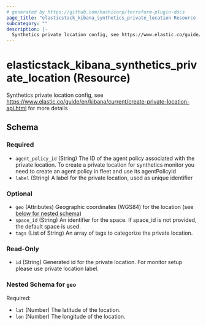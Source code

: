 ```yaml
---
# generated by https://github.com/hashicorp/terraform-plugin-docs
page_title: "elasticstack_kibana_synthetics_private_location Resource - terraform-provider-elasticstack"
subcategory: ""
description: |-
  Synthetics private location config, see https://www.elastic.co/guide/en/kibana/current/create-private-location-api.html for more details
---
```


# elasticstack_kibana_synthetics_private_location (Resource)

Synthetics private location config, see https://www.elastic.co/guide/en/kibana/current/create-private-location-api.html for more details



<!-- schema generated by tfplugindocs -->
## Schema

### Required

- `agent_policy_id` (String) The ID of the agent policy associated with the private location. To create a private location for synthetics monitor you need to create an agent policy in fleet and use its agentPolicyId
- `label` (String) A label for the private location, used as unique identifier

### Optional

- `geo` (Attributes) Geographic coordinates (WGS84) for the location (see [below for nested schema](#nestedatt--geo))
- `space_id` (String) An identifier for the space. If space_id is not provided, the default space is used.
- `tags` (List of String) An array of tags to categorize the private location.

### Read-Only

- `id` (String) Generated id for the private location. For monitor setup please use private location label.

<a id="nestedatt--geo"></a>
### Nested Schema for `geo`

Required:

- `lat` (Number) The latitude of the location.
- `lon` (Number) The longitude of the location.
